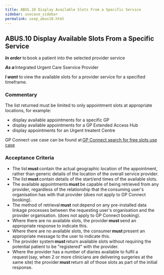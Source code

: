 ```yaml
---
title: ABUS.10 Display Available Slots From a Specific Service
sidebar: usecase_sidebar
permalink: usep_abus10.html
---
```


## ABUS.10 Display Available Slots From a Specific Service
**_In order_** to book a patient into the selected provider service 

**_As a_** Integrated Urgent Care Sservice Provider 

**_I want_** to view the available slots for a provider service for a specified timeframe.

### Commentary 
The list returned must be limited to only appointment slots at appropriate locations, for example: 
  * display available appointments for a specific GP
  * display available appointments for a GP Extended Access Hub
  * display appointments for an Urgent treatent Centre

GP Connect use case can be found at <a href="https://nhsconnect.github.io/gpconnect/appointments_use_case_search_for_free_slots.html" target="_blank">GP Connect search for free slots use case</a>

### Acceptance Criteria 
* The list **must** contain the actual geographic location of the appointment, rather than generic details of the location of the overall service provider. 
* The list **must** contain details of the start/end times of the available slots. 
* The available appointments **must** be capable of being retrieved from any provider, regardless of the relationship that the consuming user's organisation has with that provider (does not apply to GP Connect booking). 
* The method of retrieval **must** not depend on any pre-installed data linkage processes between the requesting user's organisation and the provider organisation. (does not apply to GP Connect booking). 
* Where there are no available slots, the provider **must** send an appropriate response to indicate this.
* Where there are no available slots, the consumer **must** present an appropriate message to the user to indicate this. 
* The provider system **must** return available slots without requiring the potential patient to be "registered" with the provider. 
* Where the provider has a number of diaries available to fulfil a request (say, when 2 or more clinicians are delivering surgeries at the same site) the provider **must** return all of those slots as part of the initial response. 
